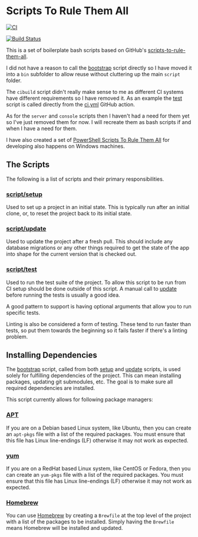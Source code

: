 # Scripts To Rule Them All

[![CI](https://github.com/peteoshea/scripts-to-rule-them-all/workflows/CI/badge.svg)](https://github.com/peteoshea/scripts-to-rule-them-all/actions)

[![Build Status](https://travis-ci.org/github/peteoshea/scripts-to-rule-them-all.svg?branch=master)](https://travis-ci.org/github/peteoshea/scripts-to-rule-them-all)

This is a set of boilerplate bash scripts based on GitHub's [scripts-to-rule-them-all](https://github.com/github/scripts-to-rule-them-all).

I did not have a reason to call the [bootstrap][bootstrap] script directly so I have moved it into a `bin` subfolder to allow reuse without cluttering up the main `script` folder.

The `cibuild` script didn't really make sense to me as different CI systems have different requirements so I have removed it.
As an example the [test][test] script is called directly from the [ci.yml][ci.yml] GitHub action.

As for the `server` and `console` scripts then I haven't had a need for them yet so I've just removed them for now.
I will recreate them as bash scripts if and when I have a need for them.

I have also created a set of [PowerShell Scripts To Rule Them All](https://github.com/peteoshea/powershell-scripts-to-rule-them-all) for developing also happens on Windows machines.

## The Scripts

The following is a list of scripts and their primary responsibilities.

### [script/setup][setup]

Used to set up a project in an initial state.
This is typically run after an initial clone, or, to reset the project back to its initial state.

### [script/update][update]

Used to update the project after a fresh pull.
This should include any database migrations or any other things required to get the state of the app into shape for the current version that is checked out.

### [script/test][test]

Used to run the test suite of the project.
To allow this script to be run from CI setup should be done outside of this script.
A manual call to [update][update] before running the tests is usually a good idea.

A good pattern to support is having optional arguments that allow you to run specific tests.

Linting is also be considered a form of testing.
These tend to run faster than tests, so put them towards the beginning so it fails faster if there's a linting problem.

## Installing Dependencies

The [bootstrap][bootstrap] script, called from both [setup][setup] and [update][update] scripts, is used solely for fulfilling dependencies of the project.
This can mean installing packages, updating git submodules, etc.
The goal is to make sure all required dependencies are installed.

This script currently allows for following package managers:

### [APT](https://en.wikipedia.org/wiki/APT_(software))

If you are on a Debian based Linux system, like Ubuntu, then you can create an `apt-pkgs` file with a list of the required packages.
You must ensure that this file has Linux line-endings (LF) otherwise it may not work as expected.

### [yum](https://en.wikipedia.org/wiki/Yum_(software))

If you are on a RedHat based Linux system, like CentOS or Fedora, then you can create an `yum-pkgs` file with a list of the required packages.
You must ensure that this file has Linux line-endings (LF) otherwise it may not work as expected.

### [Homebrew](https://brew.sh/)

You can use [Homebrew](https://brew.sh/) by creating a `Brewfile` at the top level of the project with a list of the packages to be installed.
Simply having the `Brewfile` means Homebrew will be installed and updated.

[bootstrap]: script/bin/bootstrap
[ci.yml]: .github/wokflows/ci.yml
[setup]: script/setup
[test]: script/test
[update]: script/update

